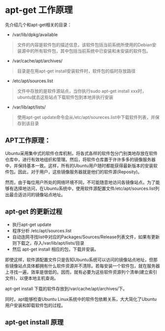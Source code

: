 # apt-get 工作原理

先介绍几个和apt-get相关的目录：

* /var/lib/dpkg/available

> 文件的内容是软件包的描述信息，该软件包括当前系统所使用的Debian安装源中的所有软件包，其中包括当前系统中已安装和未安装的软件包。

* /var/cache/apt/archives/

>目录是在用apt-get install安装软件时，软件包的临时存放路径

* /etc/apt/sources.list

> 文件中存放的是软件源站点，当你执行sudo apt-get install xxx时，ubuntu就去这些站点下载软件包到本地并执行安装

* /var/lib/apt/lists/

> 使用apt-get update命令会从/etc/apt/soureces.list中下载软件列表，并保存到该目录

## APT工作原理：

Ubuntu采用集中式的软件仓库机制，将各式各样的软件包分门别类地存放在软件仓库中，进行有效地组织和管理。然后，将软件仓库置于许许多多的镜像服务器中，并保持基本一致。这样，所有的Ubuntu用户随时都能获得最新版本的安装软件包。因此，对于用户，这些镜像服务器就是他们的软件源(Reposity)。

然而，由于每位用户所处的网络环境不同，不可能随意地访问各镜像站点。为了能够有选择地访问，在Ubuntu系统中，使用软件源配置文件/etc/apt/sources.list列出最合适访问的镜像站点地址。

## apt-get 的更新过程

* 执行apt-get update
* 程序分析 /etc/apt/sources.list
* 自动连网寻找list中对应的Packages/Sources/Release列表文件，如果有更新则下载之，存入/var/lib/apt/lists/目录
* 然后 apt-get install 相应的包，下载并安装。

即使这样，软件源配置文件只是告知Ubuntu系统可以访问的镜像站点地址，但那些镜像站点具体都拥有什么软件资源并不清除。若每安装一个软件包，就在服务器上寻找一遍，效率是很低的。因而，就有必要为这些软件资源列个清单(建立索引文件)，以便本地主机查询。

apt-get install 下载的软件存放到/var/cache/apt/archives/下。

同时，apt能够检查Ubuntu Linux系统中的软件包依赖关系，大大简化了Ubuntu用户安装和卸载软件包的过程。

## apt-get install 原理
